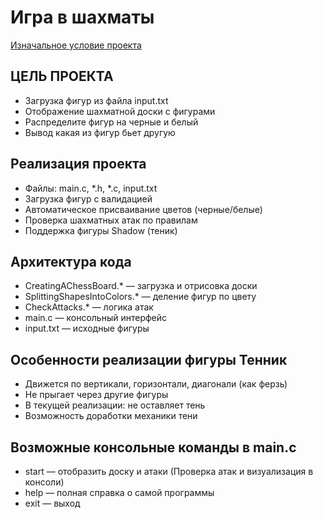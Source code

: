 # Игра в шахматы
[Изначальное условие проекта](https://disk.yandex.ru/d/u8xOZI_sQhHN9Q)

## ЦЕЛЬ ПРОЕКТА
- Загрузка фигур из файла input.txt
- Отображение шахматной доски с фигурами
- Распределите  фигур на черные и белый
- Вывод какая из  фигур бьет другую 

## Реализация проекта
- Файлы: main.c, *.h, *.c, input.txt
- Загрузка фигур с валидацией
- Автоматическое присваивание цветов (черные/белые)
- Проверка шахматных атак по правилам
- Поддержка фигуры Shadow (теник)

## Архитектура кода
- CreatingAChessBoard.* — загрузка и отрисовка доски
- SplittingShapesIntoColors.* — деление фигур по цвету
- CheckAttacks.* — логика атак
- main.c — консольный интерфейс
- input.txt — исходные фигуры

## Особенности реализации фигуры Тенник
- Движется по вертикали, горизонтали, диагонали (как ферзь)
- Не прыгает через другие фигуры
- В текущей реализации: не оставляет тень
- Возможность доработки механики тени

## Возможные консольные команды в main.c
- start — отобразить доску и атаки (Проверка атак и визуализация в консоли)
- help — полная справка о самой программы
- exit — выход






